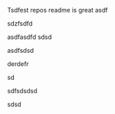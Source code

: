 Tsdfest repos readme is great asdf




sdzfsdfd


asdfasdfd
sdsd

asdfsdsd

derdefr



sd

sdfsdsdsd


sdsd












































































































































































































